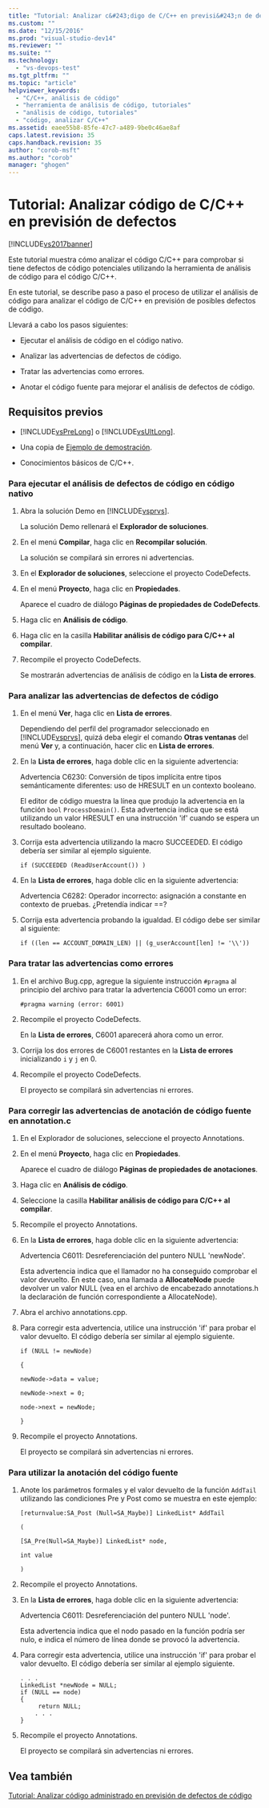 ```yaml
---
title: "Tutorial: Analizar c&#243;digo de C/C++ en previsi&#243;n de defectos | Microsoft Docs"
ms.custom: ""
ms.date: "12/15/2016"
ms.prod: "visual-studio-dev14"
ms.reviewer: ""
ms.suite: ""
ms.technology: 
  - "vs-devops-test"
ms.tgt_pltfrm: ""
ms.topic: "article"
helpviewer_keywords: 
  - "C/C++, análisis de código"
  - "herramienta de análisis de código, tutoriales"
  - "análisis de código, tutoriales"
  - "código, analizar C/C++"
ms.assetid: eaee55b8-85fe-47c7-a489-9be0c46ae8af
caps.latest.revision: 35
caps.handback.revision: 35
author: "corob-msft"
ms.author: "corob"
manager: "ghogen"
---
```

# Tutorial: Analizar c&#243;digo de C/C++ en previsi&#243;n de defectos
[!INCLUDE[vs2017banner](../code-quality/includes/vs2017banner.md)]

Este tutorial muestra cómo analizar el código C\/C\+\+ para comprobar si tiene defectos de código potenciales utilizando la herramienta de análisis de código para el código C\/C\+\+.  
  
 En este tutorial, se describe paso a paso el proceso de utilizar el análisis de código para analizar el código de C\/C\+\+ en previsión de posibles defectos de código.  
  
 Llevará a cabo los pasos siguientes:  
  
-   Ejecutar el análisis de código en el código nativo.  
  
-   Analizar las advertencias de defectos de código.  
  
-   Tratar las advertencias como errores.  
  
-   Anotar el código fuente para mejorar el análisis de defectos de código.  
  
## Requisitos previos  
  
-   [!INCLUDE[vsPreLong](../code-quality/includes/vsprelong_md.md)] o [!INCLUDE[vsUltLong](../code-quality/includes/vsultlong_md.md)].  
  
-   Una copia de [Ejemplo de demostración](../code-quality/demo-sample.md).  
  
-   Conocimientos básicos de C\/C\+\+.  
  
### Para ejecutar el análisis de defectos de código en código nativo  
  
1.  Abra la solución Demo en [!INCLUDE[vsprvs](../code-quality/includes/vsprvs_md.md)].  
  
     La solución Demo rellenará el **Explorador de soluciones**.  
  
2.  En el menú **Compilar**, haga clic en **Recompilar solución**.  
  
     La solución se compilará sin errores ni advertencias.  
  
3.  En el **Explorador de soluciones**, seleccione el proyecto CodeDefects.  
  
4.  En el menú **Proyecto**, haga clic en **Propiedades**.  
  
     Aparece el cuadro de diálogo **Páginas de propiedades de CodeDefects**.  
  
5.  Haga clic en **Análisis de código**.  
  
6.  Haga clic en la casilla **Habilitar análisis de código para C\/C\+\+ al compilar**.  
  
7.  Recompile el proyecto CodeDefects.  
  
     Se mostrarán advertencias de análisis de código en la **Lista de errores**.  
  
### Para analizar las advertencias de defectos de código  
  
1.  En el menú **Ver**, haga clic en **Lista de errores**.  
  
     Dependiendo del perfil del programador seleccionado en [!INCLUDE[vsprvs](../code-quality/includes/vsprvs_md.md)], quizá deba elegir el comando **Otras ventanas** del menú **Ver** y, a continuación, hacer clic en **Lista de errores**.  
  
2.  En la **Lista de errores**, haga doble clic en la siguiente advertencia:  
  
     Advertencia C6230: Conversión de tipos implícita entre tipos semánticamente diferentes: uso de HRESULT en un contexto booleano.  
  
     El editor de código muestra la línea que produjo la advertencia en la función `bool` `ProcessDomain()`.  Esta advertencia indica que se está utilizando un valor HRESULT en una instrucción 'if' cuando se espera un resultado booleano.  
  
3.  Corrija esta advertencia utilizando la macro SUCCEEDED.  El código debería ser similar al ejemplo siguiente.  
  
    ```  
    if (SUCCEEDED (ReadUserAccount()) )  
    ```  
  
4.  En la **Lista de errores**, haga doble clic en la siguiente advertencia:  
  
     Advertencia C6282: Operador incorrecto: asignación a constante en contexto de pruebas.  ¿Pretendía indicar \=\=?  
  
5.  Corrija esta advertencia probando la igualdad.  El código debe ser similar al siguiente:  
  
    ```  
    if ((len == ACCOUNT_DOMAIN_LEN) || (g_userAccount[len] != '\\'))  
    ```  
  
### Para tratar las advertencias como errores  
  
1.  En el archivo Bug.cpp, agregue la siguiente instrucción `#pragma` al principio del archivo para tratar la advertencia C6001 como un error:  
  
    ```  
    #pragma warning (error: 6001)  
    ```  
  
2.  Recompile el proyecto CodeDefects.  
  
     En la **Lista de errores**, C6001 aparecerá ahora como un error.  
  
3.  Corrija los dos errores de C6001 restantes en la **Lista de errores** inicializando `i` y `j` en 0.  
  
4.  Recompile el proyecto CodeDefects.  
  
     El proyecto se compilará sin advertencias ni errores.  
  
### Para corregir las advertencias de anotación de código fuente en annotation.c  
  
1.  En el Explorador de soluciones, seleccione el proyecto Annotations.  
  
2.  En el menú **Proyecto**, haga clic en **Propiedades**.  
  
     Aparece el cuadro de diálogo **Páginas de propiedades de anotaciones**.  
  
3.  Haga clic en **Análisis de código**.  
  
4.  Seleccione la casilla **Habilitar análisis de código para C\/C\+\+ al compilar**.  
  
5.  Recompile el proyecto Annotations.  
  
6.  En la **Lista de errores**, haga doble clic en la siguiente advertencia:  
  
     Advertencia C6011: Desreferenciación del puntero NULL 'newNode'.  
  
     Esta advertencia indica que el llamador no ha conseguido comprobar el valor devuelto.  En este caso, una llamada a **AllocateNode** puede devolver un valor NULL \(vea en el archivo de encabezado annotations.h la declaración de función correspondiente a AllocateNode\).  
  
7.  Abra el archivo annotations.cpp.  
  
8.  Para corregir esta advertencia, utilice una instrucción 'if' para probar el valor devuelto.  El código debería ser similar al ejemplo siguiente.  
  
     `if (NULL != newNode)`  
  
     `{`  
  
     `newNode->data = value;`  
  
     `newNode->next = 0;`  
  
     `node->next = newNode;`  
  
     `}`  
  
9. Recompile el proyecto Annotations.  
  
     El proyecto se compilará sin advertencias ni errores.  
  
### Para utilizar la anotación del código fuente  
  
1.  Anote los parámetros formales y el valor devuelto de la función `AddTail` utilizando las condiciones Pre y Post como se muestra en este ejemplo:  
  
     `[returnvalue:SA_Post (Null=SA_Maybe)] LinkedList* AddTail`  
  
     `(`  
  
     `[SA_Pre(Null=SA_Maybe)] LinkedList* node,`  
  
     `int value`  
  
     `)`  
  
2.  Recompile el proyecto Annotations.  
  
3.  En la **Lista de errores**, haga doble clic en la siguiente advertencia:  
  
     Advertencia C6011: Desreferenciación del puntero NULL 'node'.  
  
     Esta advertencia indica que el nodo pasado en la función podría ser nulo, e indica el número de línea donde se provocó la advertencia.  
  
4.  Para corregir esta advertencia, utilice una instrucción 'if' para probar el valor devuelto.  El código debería ser similar al ejemplo siguiente.  
  
    ```  
    . . .  
    LinkedList *newNode = NULL;   
    if (NULL == node)  
    {  
         return NULL;  
        . . .  
    }  
    ```  
  
5.  Recompile el proyecto Annotations.  
  
     El proyecto se compilará sin advertencias ni errores.  
  
## Vea también  
 [Tutorial: Analizar código administrado en previsión de defectos de código](../code-quality/walkthrough-analyzing-managed-code-for-code-defects.md)